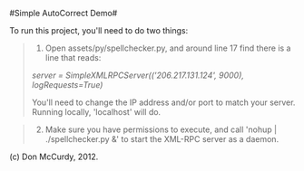 #Simple AutoCorrect Demo#

To run this project, you'll need to do two things:

>1. Open assets/py/spellchecker.py, and around line 17 find there is a line that reads:
>
> _server = SimpleXMLRPCServer(('206.217.131.124', 9000), logRequests=True)_
>
>You'll need to change the IP address and/or port to match your server. Running locally, 'localhost' will do.

>2. Make sure you have permissions to execute, and call 'nohup | ./spellchecker.py &' to start the XML-RPC server as a daemon.

(c) Don McCurdy, 2012.